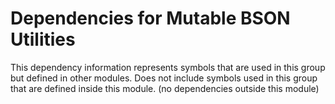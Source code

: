 
# Dependencies for Mutable BSON Utilities
This dependency information represents symbols that are used in this group but defined in other modules.  Does not include symbols used in this group that are defined inside this module.
(no dependencies outside this module)
